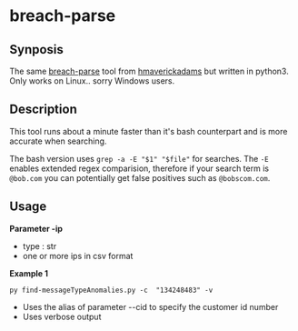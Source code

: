 # breach-parse

## Synposis
The same [breach-parse](https://github.com/hmaverickadams/breach-parse) tool from [hmaverickadams](https://github.com/hmaverickadams) but written in python3. Only works on Linux.. sorry Windows users. 

## Description
This tool runs about a minute faster than it's bash counterpart and is more accurate when searching. 

The bash version uses `grep -a -E "$1" "$file"` for searches. The `-E` enables extended regex comparision, therefore if your search term is `@bob.com` you can potentially get false positives such as `@bobscom.com`.

## Usage

**Parameter -ip**
- type : str
- one or more ips in csv format

**Example 1**


`py find-messageTypeAnomalies.py -c  "134248483" -v`

- Uses the alias of parameter --cid to specify the customer id number
- Uses verbose output
